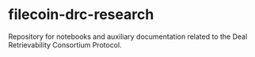 # filecoin-drc-research

Repository for notebooks and auxiliary documentation related to the Deal
Retrievability Consortium Protocol.